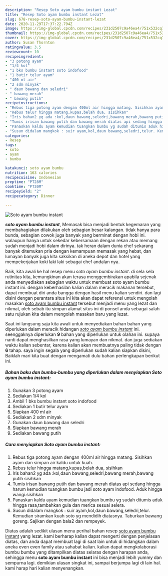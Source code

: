 ```yaml
---
description: "Resep Soto ayam bumbu instant Lezat"
title: "Resep Soto ayam bumbu instant Lezat"
slug: 678-resep-soto-ayam-bumbu-instant-lezat
date: 2020-11-29T17:37:22.794Z
image: https://img-global.cpcdn.com/recipes/231d2507c9a46ea4/751x532cq70/soto-ayam-bumbu-instant-foto-resep-utama.jpg
thumbnail: https://img-global.cpcdn.com/recipes/231d2507c9a46ea4/751x532cq70/soto-ayam-bumbu-instant-foto-resep-utama.jpg
cover: https://img-global.cpcdn.com/recipes/231d2507c9a46ea4/751x532cq70/soto-ayam-bumbu-instant-foto-resep-utama.jpg
author: Susan Thornton
ratingvalue: 3.5
reviewcount: 10
recipeingredient:
- "3 potong ayam"
- "1/4 kol"
- "1 bks bumbu instant soto indofood"
- "1 butir telur ayam"
- "400 ml air"
- "2 sdm minyak"
- " daun bawang dan seledri"
- " bawang merah"
- " bawang putih"
recipeinstructions:
- "Rebus tiga potong ayam dengan 400ml air hingga matang. Sisihkan ayam dan simpan air kaldu untuk kuah."
- "Rebus telur hingga matang,kupas,belah dua, sisihkan"
- "Iris bahan2 yg ada :kol,daun bawang,seledri,bawang merah,bawang putih sisihkan"
- "Tumis irisan bawang putih dan bawang merah diatas api sedang hingga harum kemudian tuangkan bumbu jadi soto ayam indofood. Aduk hingga wangi.sisihkan"
- "Panaskan kaldu ayam kemudian tuangkan bumbu yg sudah ditumis aduk hingga rasa,tambahkan gula dan merica sesuai selera."
- "Susun didalam mangkok : suir ayam,kol,daun bawang,seledri,telur. Kemudian siramkan kuah soto yg mendidih diatasnya. Taburkan bawang goreng. Sajikan dengan bala2 dan rempeyek."
categories:
- Resep
tags:
- soto
- ayam
- bumbu

katakunci: soto ayam bumbu 
nutrition: 163 calories
recipecuisine: Indonesian
preptime: "PT28M"
cooktime: "PT30M"
recipeyield: "2"
recipecategory: Dinner

---
```



![Soto ayam bumbu instant](https://img-global.cpcdn.com/recipes/231d2507c9a46ea4/751x532cq70/soto-ayam-bumbu-instant-foto-resep-utama.jpg)

<b><i>soto ayam bumbu instant</i></b>, Memasak bisa menjadi bentuk kegemaran yang membahagiakan dilakukan oleh sebagian besar kalangan. tidak hanya para bunda, sebagian cowok juga banyak yang berminat dengan hobi ini. walaupun hanya untuk sekedar kebersamaan dengan rekan atau memang sudah menjadi hobi dalam dirinya. tak heran dalam dunia chef sekarang banyak ditemukan pria dengan kemampuan memasak yang hebat, dan lumayan banyak juga kita saksikan di aneka depot dan hotel yang mempekerjakan koki laki laki sebagai chef andalan nya.



Baik, kita awali ke hal resep menu <i>soto ayam bumbu instant</i>. di sela sela rutinitas kita, kemungkinan akan terasa menggembirakan apabila sejenak anda menyediakan sebagian waktu untuk membuat soto ayam bumbu instant ini. dengan keberhasilan kalian dalam meracik makanan tersebut, dapat membuat diri anda bangga dengan hasil menu kalian sendiri. dan lagi disini dengan perantara situs ini kita akan dapat referensi untuk mengolah masakan <u>soto ayam bumbu instant</u> tersebut menjadi menu yang lezat dan nikmat, oleh sebab itu simpan alamat situs ini di ponsel anda sebagai salah satu rujukan kita dalam mengolah masakan baru yang lezat.


Saat ini langsung saja kita awali untuk menyediakan bahan bahan yang diperlukan dalam meracik hidangan <u><i>soto ayam bumbu instant</i></u> ini. seenggaknya diperlukan <b>9</b> bahan yang diperlukan untuk olahan ini. supaya nanti dapat menghasilkan rasa yang lumayan dan nikmat. dan juga sediakan waktu kalian sebentar, karena kalian akan membuatnya paling tidak dengan <b>6</b> tahap. saya ingin segala yang diperlukan sudah kalian siapkan disini, Baiklah mari kita buat dengan mengamati dulu bahan perlengkapan berikut ini.

<!--inarticleads1-->

##### Bahan baku dan bumbu-bumbu yang diperlukan dalam menyiapkan Soto ayam bumbu instant:

1. Gunakan 3 potong ayam
1. Sediakan 1/4 kol
1. Ambil 1 bks bumbu instant soto indofood
1. Sediakan 1 butir telur ayam
1. Siapkan 400 ml air
1. Sediakan 2 sdm minyak
1. Gunakan  daun bawang dan seledri
1. Siapkan  bawang merah
1. Sediakan  bawang putih




<!--inarticleads2-->

##### Cara menyiapkan Soto ayam bumbu instant:

1. Rebus tiga potong ayam dengan 400ml air hingga matang. Sisihkan ayam dan simpan air kaldu untuk kuah.
1. Rebus telur hingga matang,kupas,belah dua, sisihkan
1. Iris bahan2 yg ada :kol,daun bawang,seledri,bawang merah,bawang putih sisihkan
1. Tumis irisan bawang putih dan bawang merah diatas api sedang hingga harum kemudian tuangkan bumbu jadi soto ayam indofood. Aduk hingga wangi.sisihkan
1. Panaskan kaldu ayam kemudian tuangkan bumbu yg sudah ditumis aduk hingga rasa,tambahkan gula dan merica sesuai selera.
1. Susun didalam mangkok : suir ayam,kol,daun bawang,seledri,telur. Kemudian siramkan kuah soto yg mendidih diatasnya. Taburkan bawang goreng. Sajikan dengan bala2 dan rempeyek.




Diatas adalah sedikit ulasan menu perihal bahan resep <u>soto ayam bumbu instant</u> yang lezat. kami berharap kalian dapat mengerti dengan penjelasan diatas, dan anda dapat membuat lagi di saat lain untuk di hidangkan dalam aneka even even family atau sahabat kalian. kalian dapat mengkolaborasi bumbu bumbu yang ditampilkan diatas selaras dengan harapan anda, sehingga menu <b>soto ayam bumbu instant</b> ini bisa menjadi lebih yummy dan sempurna lagi. demikian ulasan singkat ini, sampai berjumpa lagi di lain hal. kami harap hari kalian menyenangkan.
